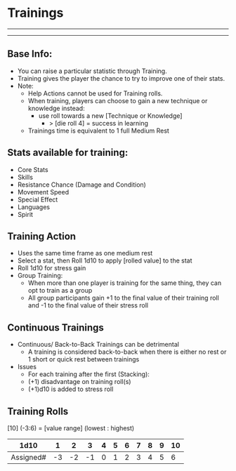 # Trainings
________________________________________
________________________________________

## Base Info:
-	You can raise a particular statistic through Training.
-	Training gives the player the chance to try to improve one of their stats. 
-	Note: 
	-	Help Actions cannot be used for Training rolls.
	-	When training, players can choose to gain a new technique or knowledge instead:
		-	use roll towards a new \[Technique or Knowledge]
			-	\> \[die roll 4] = success in learning
	-	Trainings time is equivalent to 1 full Medium Rest
## Stats available for training:
-	Core Stats
-	Skills
-	Resistance Chance (Damage and Condition)
-	Movement Speed
-	Special Effect
-	Languages
-	Spirit
 
## Training Action
-	Uses the same time frame as one medium rest
-	Select a stat, then Roll 1d10 to apply \[rolled value] to the stat
-	Roll 1d10 for stress gain
-	Group Training: 
	-	When more than one player is training for the same thing, they can opt to train as a group 
	-	All group participants gain +1 to the final value of their training roll and -1 to the final value of their stress roll
## Continuous Trainings
-	Continuous/ Back-to-Back Trainings can be detrimental
	-	A training is considered back-to-back when there is either no rest or 1 short or quick rest between trainings
-	Issues
	-	For each training after the first (Stacking):
	-	(+1) disadvantage on training roll(s) 
	-	(+1)d10 is added to stress roll

## Training Rolls
\[10] (-3:6) = \[value range] (lowest : highest)

| 1d10 | 1 | 2 | 3 | 4 | 5 | 6 | 7 | 8 | 9 | 10 |
| ---- | ---- | ---- | ---- | ---- | ---- | ---- | ---- | ---- | ---- | ---- |
| Assigned# | -3 | -2 | -1 | 0 | 1 | 2 | 3 | 4 | 5 | 6 |

